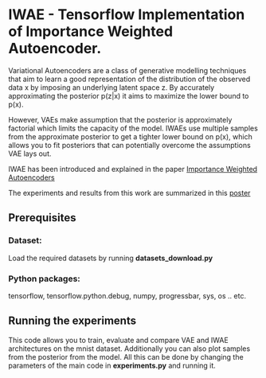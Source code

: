 # IWAE - Tensorflow Implementation of Importance Weighted Autoencoder.
Variational Autoencoders are a class of generative modelling techniques that aim to learn a good representation of the distribution of the observed data x by imposing an underlying latent space z. By accurately approximating the posterior p(z|x)  it aims to maximize the lower bound to p(x).

However, VAEs make assumption that the posterior is approximately factorial which limits the capacity of the model. IWAEs use multiple samples from the approximate posterior to get a tighter lower bound on p(x), which allows you to fit posteriors that can potentially overcome the assumptions VAE lays out.

IWAE has been introduced and explained in the paper [Importance Weighted Autoencoders](https://arxiv.org/abs/1509.00519)

The experiments and results from this work are summarized in this [poster](https://github.com/neha191091/IWAE/blob/master/iwae/IWAE_Poster.pdf)

## Prerequisites
### Dataset: 
Load the required datasets by running **datasets_download.py**
### Python packages: 
tensorflow, tensorflow.python.debug, numpy, progressbar, sys, os .. etc.

## Running the experiments
This code allows you to train, evaluate and compare VAE and IWAE architectures on the mnist dataset. Additionally you can also plot samples from the posterior from the model. All this can be done by changing the parameters of the main code in **experiments.py** and running it. 
